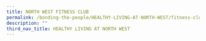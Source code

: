 ```yaml
---
title: NORTH WEST FITNESS CLUB
permalink: /bonding-the-people/HEALTHY-LIVING-AT-NORTH-WEST/fitness-club
description: ""
third_nav_title: HEALTHY LIVING AT NORTH WEST
---
```

